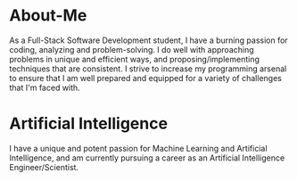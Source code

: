 # About-Me
As a Full-Stack Software Development student, I have a burning passion for coding, analyzing and problem-solving. I do well with approaching problems in unique and efficient ways, and proposing/implementing techniques that are consistent. I strive to increase my programming arsenal to ensure that I am well prepared and equipped for a variety of challenges that I'm faced with.

# Artificial Intelligence 
I have a unique and potent passion for Machine Learning and Artificial Intelligence, and am currently pursuing a career as an Artificial Intelligence Engineer/Scientist. 


